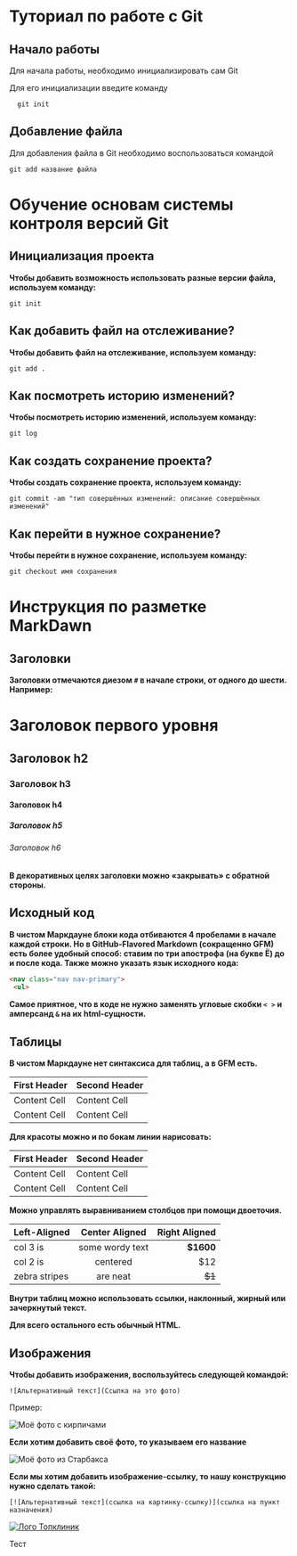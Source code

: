 # Туториал по работе с Git

## Начало работы

Для начала работы, необходимо инициализировать сам Git

Для его инициализации введите команду 

```
  git init
```

## Добавление файла

Для добавления файла в Git необходимо воспользоваться командой 

```
git add название файла
```

# Обучение основам системы контроля версий Git


## Инициализация проекта
**Чтобы добавить возможность использовать разные версии файла, используем команду:**

~~~
git init
~~~


## Как добавить файл на отслеживание?
**Чтобы добавить файл на отслеживание, используем команду:**

~~~
git add .
~~~


## Как посмотреть историю изменений?
**Чтобы посмотреть историю изменений, используем команду:**

~~~
git log
~~~


## Как создать сохранение проекта?
**Чтобы создать сохранение проекта, используем команду:**

~~~
git commit -am "тип совершённых изменений: описание совершённых изменений"
~~~


## Как перейти в нужное сохранение?
**Чтобы перейти в нужное сохранение, используем команду:**

~~~
git checkout имя сохранения 
~~~


# Инструкция по разметке MarkDawn


## Заголовки

**Заголовки отмечаются диезом `#` в начале строки, от
одного до шести. Например:**

# Заголовок первого уровня #
## Заголовок h2
### Заголовок h3
#### Заголовок h4
##### Заголовок h5
###### Заголовок h6

**В декоративных целях заголовки можно «закрывать» с
обратной стороны.**


## Исходный код

**В чистом Маркдауне блоки кода отбиваются 4 пробелами в
начале каждой строки.
Но в GitHub-Flavored Markdown (сокращенно GFM) есть
более удобный способ: ставим по три апострофа (на букве
Ё) до и после кода. Также можно указать язык исходного
кода:**

~~~html
<nav class="nav nav-primary">
 <ul>
~~~

**Самое приятное, что в коде не нужно заменять угловые
скобки `< >` и амперсанд `&` на их html-сущности.**


## Таблицы

**В чистом Маркдауне нет синтаксиса для таблиц, а в GFM
есть.**

First Header | Second Header
------------- | -------------
Content Cell | Content Cell
Content Cell | Content Cell

**Для красоты можно и по бокам линии нарисовать:**

| First Header | Second Header |
| ------------- | ------------- |
| Content Cell | Content Cell |
| Content Cell | Content Cell |

**Можно управлять выравниванием столбцов при помощи
двоеточия.**

| Left-Aligned | Center Aligned | Right Aligned |
|:------------- |:---------------:| -------------:|
| col 3 is | some wordy text | **$1600** |
| col 2 is | centered | $12 |
| zebra stripes | are neat | ~~$1~~ |

**Внутри таблиц можно использовать ссылки, наклонный, жирный или зачеркнутый текст.**

**Для всего остального есть обычный HTML.**


## Изображения

**Чтобы добавить изображения, воспользуйтесь следующей командой:**

~~~
![Альтернативный текст](Ссылка на это фото) 
~~~

Пример:

![Моё фото с кирпичами](https://sun9-7.userapi.com/impf/c851220/v851220077/15ef27/Nb1i56i3A9c.jpg?size=772x748&quality=96&sign=7dc899e3c11adf6c314ceda5bbbcfd41&type=album)


**Если хотим добавить своё фото, то указываем его название**

![Моё фото из Старбакса](Старбакс.jpg)

**Если мы хотим добавить изображение-ссылку, то нашу конструкцию нужно сделать такой:**

~~~
[![Альтернативный текст](ссылка на картинку-ссылку)](ссылка на пункт назначения)
~~~

[![Лого Топклиник](https://invasive.ru/wp-content/uploads/2022/09/topclinic.jpg)](https://mytopclinic.ru/)

Тест